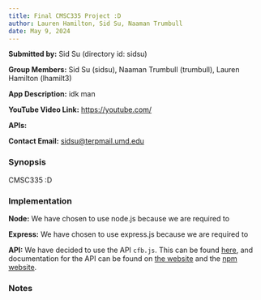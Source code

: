 ```yaml
---
title: Final CMSC335 Project :D
author: Lauren Hamilton, Sid Su, Naaman Trumbull
date: May 9, 2024
---
```


**Submitted by:** Sid Su (directory id: sidsu)

**Group Members:** Sid Su (sidsu), Naaman Trumbull (trumbull), Lauren Hamilton (lhamilt3)

**App Description:** idk man

**YouTube Video Link:** https://youtube.com/

**APIs:**

**Contact Email:** sidsu@terpmail.umd.edu

### Synopsis

CMSC335 :D

### Implementation

**Node:** We have chosen to use node.js because we are required to

**Express:** We have chosen to use express.js because we are required to

**API:** We have decided to use the API `cfb.js`. This can be found [here](https://collegefootballdata.com/), and documentation for the API can be found on [the website](https://api.collegefootballdata.com/api/docs/?url=/api-docs.json) and the [npm website](https://www.npmjs.com/package/cfb.js?activeTab=readme).

### Notes

